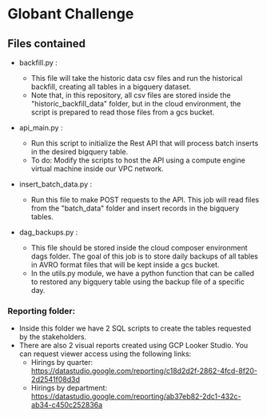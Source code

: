 # Globant Challenge

## Files contained

- backfill.py :
  - This file will take the historic data csv files and run the historical backfill, creating all tables in a bigquery dataset.
  - Note that, in this repository, all csv files are stored inside the "historic_backfill_data" folder, but in the cloud environment, the script is prepared to read those files from a gcs bucket.
  
- api_main.py :
  - Run this script to initialize the Rest API that will process batch inserts in the desired bigquery table.
  - To do: Modify the scripts to host the API using a compute engine virtual machine inside our VPC network.

- insert_batch_data.py :
  - Run this file to make POST requests to the API. This job will read files from the "batch_data" folder and insert records in the bigquery tables.
  
- dag_backups.py :
  - This file should be stored inside the cloud composer environment dags folder. The goal of this job is to store daily backups of all tables in AVRO format files that will be kept inside a gcs bucket.
  - In the utils.py module, we have a python function that can be called to restored any bigquery table using the backup file of a specific day.

  
### Reporting folder:
  - Inside this folder we have 2 SQL scripts to create the tables requested by the stakeholders.
  - There are also 2 visual reports created using GCP Looker Studio. You can request viewer access using the following links:
    - Hirings by quarter: https://datastudio.google.com/reporting/c18d2d2f-2862-4fcd-8f20-2d2541f08d3d
    - Hirings by department: https://datastudio.google.com/reporting/ab37eb82-2dc1-432c-ab34-c450c252836a
